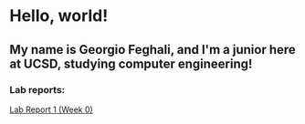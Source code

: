 # Hello, world!

## My name is Georgio Feghali, and I'm a junior here at UCSD, studying computer engineering!

### Lab reports:
[Lab Report 1 (Week 0)](lab-report-1-week-0.html)
